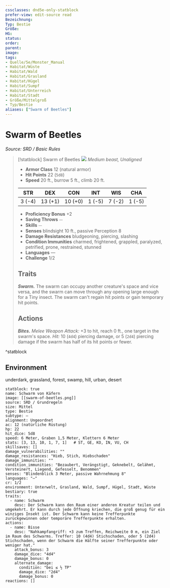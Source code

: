```yaml
---
cssclasses: dnd5e-only-statblock
prefer-view: edit-source read
Bezeichnung: 
Typ: Bestie
Größe: 
HG: 
status:
order:
parent:
image: 
tags:
- Quelle/5e/Monster_Manual
- Habitat/Wüste
- Habitat/Wald
- Habitat/Grasland
- Habitat/Hügel
- Habitat/Sumpf
- Habitat/Unterreich
- Habitat/Stadt
- Größe/Mittelgroß
- Typ/Bestie
aliases: ["Swarm of Beetles"]
---
```

# Swarm of Beetles
*Source: SRD / Basic Rules*  

> [!statblock] Swarm of Beetles
> ![](compendium/bestiary/beast/token/swarm-of-beetles.png#token)
> *Medium beast, Unaligned*
> 
> - **Armor Class** 12  (natural armor)
> - **Hit Points** 22 (`5d8`)
> - **Speed** 20 ft., burrow 5 ft., climb 20 ft.
> 
> |STR|DEX|CON|INT|WIS|CHA|
> |:---:|:---:|:---:|:---:|:---:|:---:|
> | 3 (-4)|13 (+1)|10 (+0)| 1 (-5)| 7 (-2)| 1 (-5)|
> 
> - **Proficiency Bonus** +2
> - **Saving Throws** ⏤
> - **Skills** ⏤
> - **Senses** blindsight 10 ft., passive Perception 8
> - **Damage Resistances** bludgeoning, piercing, slashing
> - **Condition Immunities** charmed, frightened, grappled, paralyzed, petrified, prone, restrained, stunned
> - **Languages** —
> - **Challenge** 1/2
> 
> ## Traits
> 
> ***Swarm.*** The swarm can occupy another creature's space and vice versa, and the swarm can move through any opening large enough for a Tiny insect. The swarm can't regain hit points or gain temporary hit points.
> 
> ## Actions
> 
> ***Bites.*** *Melee Weapon Attack:* +3 to hit, reach 0 ft., one target in the swarm's space. *Hit:* 10 (`4d4`) piercing damage, or 5 (`2d4`) piercing damage if the swarm has half of its hit points or fewer.

^statblock

## Environment

underdark, grassland, forest, swamp, hill, urban, desert

```statblock
statblock: true
name: Schwarm von Käfern
image: [[swarm-of-beetles.png]]
source: SRD / Grundregeln
size: Mittel
type: Bestie
subtype: —
alignment: Ungeordnet
ac: 12 (natürliche Rüstung)
hp: 22
hit_dice: 5d8
speed: 6 Meter, Graben 1,5 Meter, Klettern 6 Meter
stats: [3, 13, 10, 1, 7, 1]   # ST, GE, KO, IN, VU, CH
skillsaves: []
damage_vulnerabilities: ""
damage_resistances: "Hieb, Stich, Hiebschaden"
damage_immunities: ""
condition_immunities: "Bezaubert, Verängstigt, Geknebelt, Gelähmt, Versteinert, Liegend, Gefesselt, Benommen"
senses: "Blindenblick 3 Meter, passive Wahrnehmung 8"
languages: "—"
cr: 1/2
environment: Unterwelt, Grasland, Wald, Sumpf, Hügel, Stadt, Wüste
bestiary: true
traits:
  - name: Schwarm
    desc: Der Schwarm kann den Raum einer anderen Kreatur teilen und umgekehrt. Er kann durch jede Öffnung kriechen, die groß genug für ein winziges Insekt ist. Der Schwarm kann keine Trefferpunkte zurückgewinnen oder temporäre Trefferpunkte erhalten.
actions:
  - name: Bisse
    desc: "Nahkampfangriff: +3 zum Treffen, Reichweite 0 m, ein Ziel im Raum des Schwarms. Treffer: 10 (4d4) Stichschaden, oder 5 (2d4) Stichschaden, wenn der Schwarm die Hälfte seiner Trefferpunkte oder weniger hat."
    attack_bonus: 3
    damage_dice: "4d4"
    damage_bonus: 0
    alternate_damage:
      condition: "bei ≤ ½ TP"
      damage_dice: "2d4"
      damage_bonus: 0
reactions: []
```